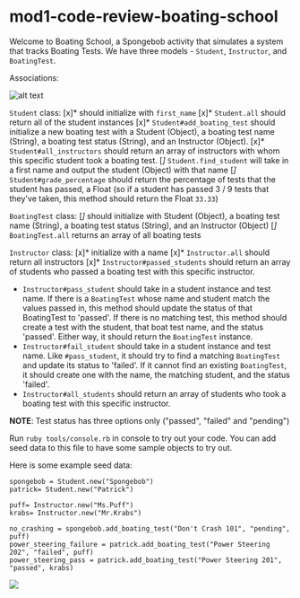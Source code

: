 # mod1-code-review-boating-school

Welcome to Boating School,  a Spongebob activity that simulates a system that tracks Boating Tests.  We have three models - `Student`, `Instructor`, and `BoatingTest`.

Associations:

![alt text][chart]

[chart]: https://curriculum-content.s3.amazonaws.com/module-1/ruby-oo-relationships/practice-boating-school-exercise/Image_123_00BoatingSchool.png

`Student` class:
[x]* should initialize with `first_name`
[x]* `Student.all` should return all of the student instances
[x]* `Student#add_boating_test` should initialize a new boating test with a Student (Object), a boating test name (String), a boating test status (String), and an Instructor (Object). 
[x]* `Student#all_instructors` should return an array of instructors with whom this specific student took a boating test.
[*]* `Student.find_student` will take in a first name and output the student (Object) with that name
[*]* `Student#grade_percentage` should return the percentage of tests that the student has passed, a Float (so if a student has passed 3 / 9 tests that they've taken, this method should return the Float `33.33`)

`BoatingTest` class:
[*]* should initialize with Student (Object), a boating test name (String), a boating test status (String), and an Instructor (Object)
[*]* `BoatingTest.all` returns an array of all boating tests

`Instructor` class:
[x]* initialize with a name
[x]* `Instructor.all` should return all instructors
[x]* `Instructor#passed_students` should return an array of students who passed a boating test with this specific instructor.
* `Instructor#pass_student` should take in a student instance and test name. If there is a `BoatingTest` whose name and student match the values passed in, this method should update the status of that BoatingTest to 'passed'. If there is no matching test, this method should create a test with the student, that boat test name, and the status 'passed'. Either way, it should return the `BoatingTest` instance.
* `Instructor#fail_student` should take in a student instance and test name. Like `#pass_student`, it should try to find a matching `BoatingTest` and update its status to 'failed'. If it cannot find an existing `BoatingTest`, it should create one with the name, the matching student, and the status 'failed'.
* `Instructor#all_students` should return an array of students who took a boating test with this specific instructor. 


**NOTE**: Test status has three options only ("passed", "failed" and "pending")

Run `ruby tools/console.rb` in console to try out your code. You can add seed data to this file to have some sample objects to try out.

Here is some example seed data:

```
spongebob = Student.new("Spongebob")
patrick= Student.new("Patrick")

puff= Instructor.new("Ms.Puff")
krabs= Instructor.new("Mr.Krabs")

no_crashing = spongebob.add_boating_test("Don't Crash 101", "pending", puff)
power_steering_failure = patrick.add_boating_test("Power Steering 202", "failed", puff)
power_steering_pass = patrick.add_boating_test("Power Steering 201", "passed", krabs)
```

![](https://media.giphy.com/media/GwYxLtDaB3Wso/giphy.gif)
